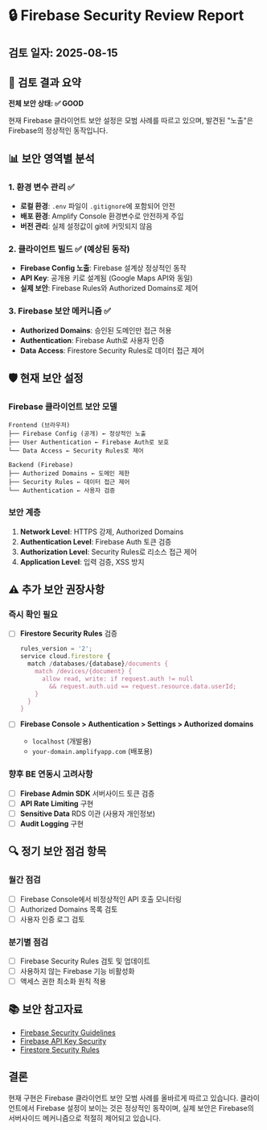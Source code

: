 # 🔒 Firebase Security Review Report

## 검토 일자: 2025-08-15

## 🎯 검토 결과 요약
**전체 보안 상태: ✅ GOOD** 

현재 Firebase 클라이언트 보안 설정은 모범 사례를 따르고 있으며, 발견된 "노출"은 Firebase의 정상적인 동작입니다.

## 📊 보안 영역별 분석

### 1. 환경 변수 관리 ✅
- **로컬 환경**: `.env` 파일이 `.gitignore`에 포함되어 안전
- **배포 환경**: Amplify Console 환경변수로 안전하게 주입
- **버전 관리**: 실제 설정값이 git에 커밋되지 않음

### 2. 클라이언트 빌드 ✅ (예상된 동작)
- **Firebase Config 노출**: Firebase 설계상 정상적인 동작
- **API Key**: 공개용 키로 설계됨 (Google Maps API와 동일)
- **실제 보안**: Firebase Rules와 Authorized Domains로 제어

### 3. Firebase 보안 메커니즘 ✅
- **Authorized Domains**: 승인된 도메인만 접근 허용
- **Authentication**: Firebase Auth로 사용자 인증
- **Data Access**: Firestore Security Rules로 데이터 접근 제어

## 🛡️ 현재 보안 설정

### Firebase 클라이언트 보안 모델
```
Frontend (브라우저)
├── Firebase Config (공개) ← 정상적인 노출
├── User Authentication ← Firebase Auth로 보호
└── Data Access ← Security Rules로 제어

Backend (Firebase)
├── Authorized Domains ← 도메인 제한
├── Security Rules ← 데이터 접근 제어
└── Authentication ← 사용자 검증
```

### 보안 계층
1. **Network Level**: HTTPS 강제, Authorized Domains
2. **Authentication Level**: Firebase Auth 토큰 검증
3. **Authorization Level**: Security Rules로 리소스 접근 제어
4. **Application Level**: 입력 검증, XSS 방지

## ⚠️ 추가 보안 권장사항

### 즉시 확인 필요
- [ ] **Firestore Security Rules** 검증
  ```javascript
  rules_version = '2';
  service cloud.firestore {
    match /databases/{database}/documents {
      match /devices/{document} {
        allow read, write: if request.auth != null 
          && request.auth.uid == request.resource.data.userId;
      }
    }
  }
  ```

- [ ] **Firebase Console > Authentication > Settings > Authorized domains**
  - `localhost` (개발용)
  - `your-domain.amplifyapp.com` (배포용)

### 향후 BE 연동시 고려사항
- [ ] **Firebase Admin SDK** 서버사이드 토큰 검증
- [ ] **API Rate Limiting** 구현
- [ ] **Sensitive Data** RDS 이관 (사용자 개인정보)
- [ ] **Audit Logging** 구현

## 🔍 정기 보안 점검 항목

### 월간 점검
- [ ] Firebase Console에서 비정상적인 API 호출 모니터링
- [ ] Authorized Domains 목록 검토
- [ ] 사용자 인증 로그 검토

### 분기별 점검
- [ ] Firebase Security Rules 검토 및 업데이트
- [ ] 사용하지 않는 Firebase 기능 비활성화
- [ ] 액세스 권한 최소화 원칙 적용

## 📚 보안 참고자료
- [Firebase Security Guidelines](https://firebase.google.com/docs/rules/rules-and-auth)
- [Firebase API Key Security](https://firebase.google.com/docs/projects/api-keys)
- [Firestore Security Rules](https://firebase.google.com/docs/firestore/security/get-started)

## 결론
현재 구현은 Firebase 클라이언트 보안 모범 사례를 올바르게 따르고 있습니다. 
클라이언트에서 Firebase 설정이 보이는 것은 정상적인 동작이며, 
실제 보안은 Firebase의 서버사이드 메커니즘으로 적절히 제어되고 있습니다.